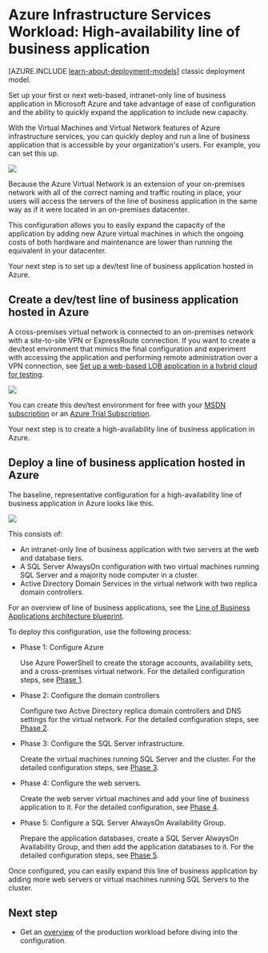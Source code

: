 <properties 
	pageTitle="Line of business application in Azure | Microsoft Azure" 
	description="Learn the value of a line of business application in Azure, set up a test environment, and deploy a high-availability configuration." 
	services="virtual-machines" 
	documentationCenter="" 
	authors="JoeDavies-MSFT" 
	manager="timlt" 
	editor=""
	tags="azure-resource-manager"/>

<tags 
	ms.service="virtual-machines" 
	ms.workload="infrastructure-services" 
	ms.tgt_pltfrm="Windows" 
	ms.devlang="na" 
	ms.topic="article" 
	ms.date="12/17/2015" 
	ms.author="josephd"/>

# Azure Infrastructure Services Workload: High-availability line of business application

[AZURE.INCLUDE [learn-about-deployment-models](../../includes/learn-about-deployment-models-rm-include.md)] classic deployment model.


Set up your first or next web-based, intranet-only line of business application in Microsoft Azure and take advantage of ease of configuration and the ability to quickly expand the application to include new capacity.
 
With the Virtual Machines and Virtual Network features of Azure infrastructure services, you can quickly deploy and run a line of business application that is accessible by your organization's users. For example, you can set this up.

![](./media/virtual-machines-workload-high-availability-LOB-application/workload-lobapp-phase4.png)
 
Because the Azure Virtual Network is an extension of your on-premises network with all of the correct naming and traffic routing in place, your users will access the servers of the line of business application in the same way as if it were located in an on-premises datacenter.

This configuration allows you to easily expand the capacity of the application by adding new Azure virtual machines in which the ongoing costs of both hardware and maintenance are lower than running the equivalent in your datacenter.

Your next step is to set up a dev/test line of business application hosted in Azure.

## Create a dev/test line of business application hosted in Azure

A cross-premises virtual network is connected to an on-premises network with a site-to-site VPN or ExpressRoute connection. If you want to create a dev/test environment that mimics the final configuration and experiment with accessing the application and performing remote administration over a VPN connection, see [Set up a web-based LOB application in a hybrid cloud for testing](../virtual-network/virtual-networks-setup-lobapp-hybrid-cloud-testing.md). 

![](./media/virtual-machines-workload-high-availability-LOB-application/CreateLOBAppHybridCloud_3.png)
 
You can create this dev/test environment for free with your [MSDN subscription](https://azure.microsoft.com/pricing/member-offers/msdn-benefits/) or an [Azure Trial Subscription](https://azure.microsoft.com/pricing/free-trial/).

Your next step is to create a high-availability line of business application in Azure.

## Deploy a line of business application hosted in Azure

The baseline, representative configuration for a high-availability line of business application in Azure looks like this.

![](./media/virtual-machines-workload-high-availability-LOB-application/workload-lobapp-phase4.png)
 
This consists of:

- An intranet-only line of business application with two servers at the web and database tiers.
- A SQL Server AlwaysOn configuration with two virtual machines running SQL Server and a majority node computer in a cluster.
- Active Directory Domain Services in the virtual network with two replica domain controllers.

For an overview of line of business applications, see the [Line of Business Applications architecture blueprint](http://msdn.microsoft.com/dn630664).

To deploy this configuration, use the following process:

- Phase 1: Configure Azure 

	Use Azure PowerShell to create the storage accounts, availability sets, and a cross-premises virtual network. For the detailed configuration steps, see [Phase 1](virtual-machines-windows-ps-lob-ph1.md).

- Phase 2: Configure the domain controllers 

	Configure two Active Directory replica domain controllers and DNS settings for the virtual network. For the detailed configuration steps, see [Phase 2](virtual-machines-workload-high-availability-LOB-application-phase2.md).

- Phase 3: Configure the SQL Server infrastructure.  

	Create the virtual machines running SQL Server and the cluster. For the detailed configuration steps, see [Phase 3](virtual-machines-windows-ps-lob-ph3.md).

- Phase 4: Configure the web servers.

	Create the web server virtual machines and add your line of business application to it. For the detailed configuration, see [Phase 4](virtual-machines-windows-ps-lob-ph4.md).

- Phase 5: Configure a SQL Server AlwaysOn Availability Group.

	Prepare the application databases, create a SQL Server AlwaysOn Availability Group, and then add the application databases to it. For the detailed configuration steps, see [Phase 5](virtual-machines-windows-ps-lob-ph5.md).

Once configured, you can easily expand this line of business application by adding more web servers or virtual machines running SQL Servers to the cluster.

## Next step

- Get an [overview](virtual-machines-windows-lob-overview.md) of the production workload before diving into the configuration.

